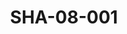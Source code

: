 ---
pid: SHA-08-001
title: SHA-08-001
language: ar
original_label: 
rights: شرحبيل احمد
location_of_original: شرحبيل احمد
photographer_or_studio: ستديو صلاح سنار المدينة
scanned_from: photograph 8.6 by 13.5
_date: 6/12/1964
location: سنار
description: مهدي علي وكامل حسين وشرحبيل احمد ومعجب
additional_notes: 
permission_display: 'yes'
on_server: 'no'
on_website: 'no'
permalink: /photopages/ar/SHA-08-001
layout: photo-page
---